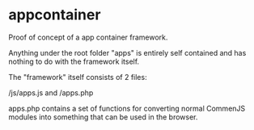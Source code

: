 appcontainer
============

Proof of concept of a app container framework.

Anything under the root folder "apps" is entirely self contained and has nothing to do with the framework itself.

The "framework" itself consists of 2 files:

/js/apps.js and /apps.php

apps.php contains a set of functions for converting normal CommenJS modules into something that can be used in the browser.
